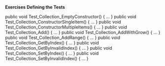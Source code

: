 **Exercises**
**Defining the Tests**

public void Test_Collection_EmptyConstructor() { … }
public void Test_Collection_ConstructorSingleItem() { … }
public void Test_Collection_ConstructorMultipleItems() { … }
public void Test_Collection_Add() { … }
public void Test_Collection_AddWithGrow() { … }
public void Test_Collection_AddRange() { … }
public void Test_Collection_GetByIndex() { … }
public void Test_Collection_GetByInvalidIndex() { … }
public void Test_Collection_SetByIndex() { … }
public void Test_Collection_SetByInvalidIndex() { … }
